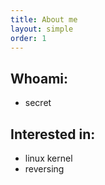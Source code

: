 ```yaml
---
title: About me
layout: simple
order: 1
---
```


## Whoami:

+ secret

## Interested in:

+ linux kernel
+ reversing